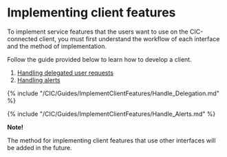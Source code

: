 # Implementing client features
To implement service features that the users want to use on the CIC-connected client, you must first understand the workflow of each interface and the method of implementation.

Follow the guide provided below to learn how to develop a client.

1. [Handling delegated user requests](#HandleDelegation)
2. [Handling alerts](#HandleAlerts)

{% include "/CIC/Guides/ImplementClientFeatures/Handle_Delegation.md" %}

{% include "/CIC/Guides/ImplementClientFeatures/Handle_Alerts.md" %}

<div class="note">
<p><strong>Note!</strong></p>
<p>The method for implementing client features that use other interfaces will be added in the future.</p>
</div>
